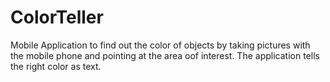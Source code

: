 ColorTeller
===========

Mobile Application to find out the color of objects by taking pictures with the mobile phone and pointing at the area oof interest. The application tells the right color as text.
